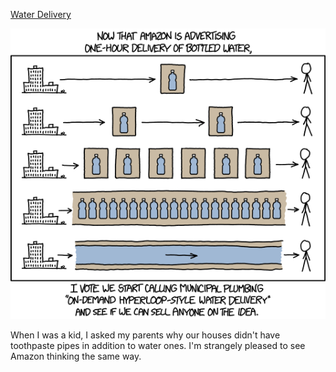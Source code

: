 [Water Delivery](https://xkcd.com/1599)

![Water Delivery](./random_comic.png)

When I was a kid, I asked my parents why our houses didn't have toothpaste pipes in addition to water ones. I'm strangely pleased to see Amazon thinking the same way.

